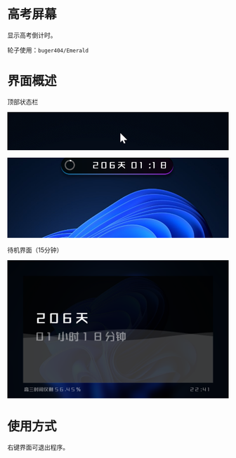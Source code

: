 # 高考屏幕

显示高考倒计时。

轮子使用：`buger404/Emerald`

# 界面概述

顶部状态栏

![img](s3.gif)

![img](s1.png)

待机界面（15分钟）

![img](s2.png)

# 使用方式

右键界面可退出程序。
